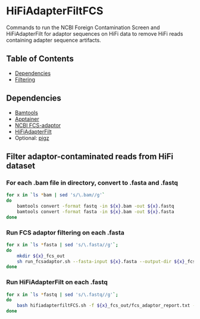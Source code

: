 # HiFiAdapterFiltFCS

Commands to run the NCBI Foreign Contamination Screen and HiFiAdapterFilt for adaptor sequences on HiFi data to remove HiFi reads containing adapter sequence artifacts.

## Table of Contents

- [Dependencies](#dependencies)
- [Filtering](#fcsadaptor)

## Dependencies

- [Bamtools](https://github.com/pezmaster31/bamtools)
- [Apptainer](https://apptainer.org/)
- [NCBI FCS-adaptor](https://github.com/ncbi/fcs/wiki/FCS-adaptor-quickstart)
- [HiFiAdapterFilt](https://github.com/sheinasim-USDA/HiFiAdapterFilt)
- Optional: [pigz](https://zlib.net/pigz/)

## Filter adaptor-contaminated reads from HiFi dataset

### For each .bam file in directory, convert to .fasta and .fastq

```bash
for x in `ls *bam | sed 's/\.bam//g'`
do
    bamtools convert -format fastq -in ${x}.bam -out ${x}.fastq
    bamtools convert -format fasta -in ${x}.bam -out ${x}.fasta
done
```

### Run FCS adaptor filtering on each .fasta

```bash
for x in `ls *fasta | sed 's/\.fasta//g'`;
do
    mkdir ${x}_fcs_out
    sh run_fcsadaptor.sh --fasta-input ${x}.fasta --output-dir ${x}_fcs_out --image fcs-adaptor.sif --container-engine singularity --euk
done
```

### Run HiFiAdapterFilt on each .fastq 

```bash
for x in `ls *fastq | sed 's/\.fastq//g'`;
do
    bash hifiadapterfiltFCS.sh -f ${x}_fcs_out/fcs_adaptor_report.txt -r ${x}.fastq -t 48 
done
```
